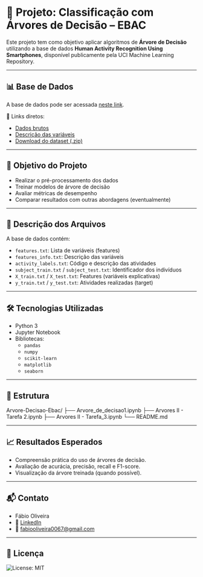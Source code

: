 
# 🌳 Projeto: Classificação com Árvores de Decisão – EBAC

Este projeto tem como objetivo aplicar algoritmos de **Árvore de Decisão** utilizando a base de dados **Human Activity Recognition Using Smartphones**, disponível publicamente pela UCI Machine Learning Repository.

---

## 📊 Base de Dados

A base de dados pode ser acessada [neste link](https://archive.ics.uci.edu/ml/datasets/human+activity+recognition+using+smartphones).

📁 Links diretos:
- [Dados brutos](https://archive.ics.uci.edu/ml/machine-learning-databases/00240/)
- [Descrição das variáveis](https://archive.ics.uci.edu/ml/machine-learning-databases/00240/UCI%20HAR%20Dataset.names)
- [Download do dataset (.zip)](https://archive.ics.uci.edu/ml/machine-learning-databases/00240/UCI%20HAR%20Dataset.zip)

---

## 🧠 Objetivo do Projeto

- Realizar o pré-processamento dos dados
- Treinar modelos de árvore de decisão
- Avaliar métricas de desempenho
- Comparar resultados com outras abordagens (eventualmente)

---

## 🧾 Descrição dos Arquivos

A base de dados contém:

- `features.txt`: Lista de variáveis (features)
- `features_info.txt`: Descrição das variáveis
- `activity_labels.txt`: Código e descrição das atividades
- `subject_train.txt` / `subject_test.txt`: Identificador dos indivíduos
- `X_train.txt` / `X_test.txt`: Features (variáveis explicativas)
- `y_train.txt` / `y_test.txt`: Atividades realizadas (target)

---

## 🛠️ Tecnologias Utilizadas

- Python 3
- Jupyter Notebook
- Bibliotecas:
  - `pandas`
  - `numpy`
  - `scikit-learn`
  - `matplotlib`
  - `seaborn`

---

## 📁 Estrutura


Arvore-Decisao-Ebac/ ├── Arvore_de_decisao1.ipynb ├── Arvores II - Tarefa 2.ipynb ├── Arvores II - Tarefa_3.ipynb └── README.md

---
 ## 📈 Resultados Esperados

- Compreensão prática do uso de árvores de decisão.
- Avaliação de acurácia, precisão, recall e F1-score.
- Visualização da árvore treinada (quando possível).

---

## 📬 Contato

* Fábio Oliveira
* 🔗 [LinkedIn](https://www.linkedin.com/in/fabio-oliveira-araujo-cientista/)
* 📧 fabiooliveira0067@gmail.com

 ---

## 📜 Licença

![License: MIT](https://img.shields.io/badge/License-MIT-yellow.svg)


